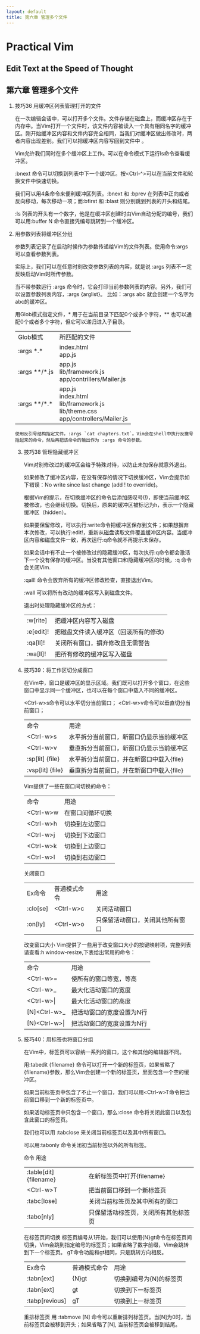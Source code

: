 ```yaml
---
layout: default
title: 第六章 管理多个文件
---
```

# Practical Vim
## Edit Text at the Speed of Thought

## 第六章 管理多个文件

1. 技巧36 用缓冲区列表管理打开的文件

    在一次编辑会话中，可以打开多个文件。文件存储在磁盘上，而缓冲区存在于内存中。当Vim打开一个文件时，该文件内容被读入一个具有相同名字的缓冲区。刚开始缓冲区内容和文件内容完全相同，当我们对缓冲区做出修改时，两者内容出现差别。我们可以把缓冲区内容写回到文件中
    。

    Vim允许我们同时在多个缓冲区上工作。可以在命令模式下运行ls命令查看缓冲区。

    :bnext 命令可以切换到列表中下一个缓冲区。按<Ctrl-^>可以在当前文件和轮换文件中快速切换。

    我们可以用4条命令来便利缓冲区列表。:bnext 和 :bprev 在列表中正向或者反向移动，每次移动一项；而:bfirst 和 :blast 则分别跳到列表的开头和结尾。

    :ls 列表的开头有一个数字，他是在缓冲区创建时由Vim自动分配的编号，我们可以用:buffer N 命令直接凭编号跳转到一个缓冲区。

2. 用参数列表将缓冲区分组

    参数列表记录了在启动时候作为参数传递给Vim的文件列表。使用命令:args 可以查看参数列表。

    实际上，我们可以在任意时刻改变参数列表的内容，就是说 :args 列表不一定反映启动Vim时所传参数。

    当不带参数运行 :args 命令时，它会打印当前参数列表的内容。另外，我们可以设置参数列表内容，:args {arglist}。 比如：:args abc 就会创建一个名字为abc的缓冲区。

    用Glob模式指定文件，* 用于在当前目录下匹配0个或多个字符，** 也可以通配0个或者多个字符，但它可以递归进入子目录。

    <table>
    <tr>
    <td>Glob模式</td><td>所匹配的文件</td></tr>
<tr>    <td>:args *.*</td><td>index.html <br> app.js</td></tr>
   <tr> <td>:args **/*.js</td><td>app.js <br> lib/framework.js <br> app/contrillers/Mailer.js </td></tr>
<tr>    <td>:args **/*.*</td><td>app.js <br> index.html <br> lib/framework.js <br> lib/theme.css <br>app/controllers/Mailer.js</td>
    </tr>
    </table>

    使用反引号结构指定文件。:args `cat chapters.txt`。Vim会在shell中执行反撇号括起来的命令，然后再把该命令的输出作为 :args 命令的参数。

3. 技巧38 管理隐藏缓冲区

    Vim对别修改过的缓冲区会给予特殊对待，以防止未加保存就意外退出。

    如果修改了缓冲区内容，在没有保存的情况下切换缓冲区，Vim会提示如下错误：No write since last change (add ! to override)。

    根据Vim的提示，在切换缓冲区的命令后添加感叹号(!)，即使当前缓冲区被修改，也会继续切换。切换后，原来的缓冲区被标记为h，表示一个隐藏缓冲区（hidden）。

    如果要保留修改，可以执行:write命令把缓冲区保存到文件；如果想摒弃本次修改，可以执行:edit!，重新从磁盘读取文件覆盖缓冲区内容。当缓冲区内容和磁盘文件一致，再次运行:q命令就不再提示未保存。

    如果会话中有不止一个被修改过的隐藏缓冲区，每次执行:q命令都会激活下一个没有保存的缓冲区。当没有其他窗口和隐藏缓冲区的时候，:q 命令会关闭Vim.

    :qall! 命令会放弃所有的缓冲区修改检查，直接退出Vim。

    :wall 可以将所有改动的缓冲区写入到磁盘文件。

    退出时处理隐藏缓冲区的方式：
    <table>
    <tr><td>:w[rite]</td><td>把缓冲区内容写入磁盘</td></tr>
    <tr><td>:e[edit]!</td><td>把磁盘文件读入缓冲区（回滚所有的修改)</td></tr>
    <tr><td>:qa[ll]!</td><td>关闭所有窗口，摒弃修改且无需警告</td></tr>
    <tr><td>:wa[ll]!</td><td>把所有修改的缓冲区写入磁盘</td></tr>
    </table>

4. 技巧39：将工作区切分成窗口

    在Vim中，窗口是缓冲区的显示区域。我们既可以打开多个窗口，在这些窗口中显示同一个缓冲区，也可以在每个窗口中载入不同的缓冲区。

    &lt;Ctrl-w&gt;s命令可以水平切分当前窗口；
    &lt;Ctrl-w&gt;v命令可以垂直切分当前窗口；

    <table>
    <tr><td>命令</td><td> 用途</td></tr>
    <tr><td>&lt;Ctrl-w&gt;s</td><td> 水平拆分当前窗口，新窗口仍显示当前缓冲区</td></tr>
    <tr><td>&lt;Ctrl-w&gt;v </td><td>垂直拆分当前窗口，新窗口仍显示当前缓冲区</td></tr>
    <tr><td>:sp[lit] {file} </td><td>水平拆分当前窗口，并在新窗口中载入{file}</td></tr>
    <tr><td>:vsp[lit] {file} </td><td>垂直拆分当前窗口，并在新窗口中载入{file}</td></tr>
    </table>

    Vim提供了一些在窗口间切换的命令：
    <table>
    <tr><td>命令</td><td> 用途</td></tr>
    <tr><td>&lt;Ctrl-w&gt;w</td><td> 在窗口间循环切换</td></tr>
    <tr><td>&lt;Ctrl-w&gt;h</td><td> 切换到左边窗口</td></tr>
    <tr><td>&lt;Ctrl-w&gt;j</td><td> 切换到下边窗口</td></tr>
    <tr><td>&lt;Ctrl-w&gt;k</td><td> 切换到上边窗口</td></tr>
    <tr><td>&lt;Ctrl-w&gt;l</td><td> 切换到右边窗口</td></tr>
    </table>

    关闭窗口
    <table>
    <tr><td>Ex命令</td><td>普通模式命令</td><td> 用途</td></tr>
    <tr><td>:clo[se]</td><td> &lt;Ctrl-w&gt;c</td><td> 关闭活动窗口</td></tr>
    <tr><td>:on[ly] </td><td>&lt;Ctrl-w&gt;o</td><td> 只保留活动窗口，关闭其他所有窗口</td></tr>
    </table>

    改变窗口大小
    Vim提供了一些用于改变窗口大小的按键映射项，完整列表请查看:h window-resize,下表给出常用的命令：
    <table>
    <tr><td>命令</td><td>用途</td></tr>
    <tr><td>&lt;Ctrl-w&gt;=</td><td> 使所有的窗口等宽，等高</td></tr>
    <tr><td>&lt;Ctrl-w&gt;_ </td><td>最大化活动窗口的宽度</td></tr>
    <tr><td>&lt;Ctrl-w&gt;| </td><td>最大化活动窗口的高度</td></tr>
    <tr><td>[N]&lt;Ctrl-w&gt;_ </td><td>把活动窗口的宽度设置为N行</td></tr>
    <tr><td>[N}&lt;Ctrl-w&gt;| </td><td>把活动窗口的宽度设置为N行</td></tr>
    </table>

5. 技巧40：用标签也将窗口分组

    在Vim中，标签页可以容纳一系列的窗口，这个和其他的编辑器不同。

    用:tabedit {filename} 命令可以打开一个新的标签页，如果省略了{filename}参数，那么Vim会创建一个新的标签页，里面包含一个空的缓冲区。

    如果当前标签页中包含了不止一个窗口，我们可以用&lt;Ctrl-w&gt;T命令把当前窗口移到一个新的标签页中。

    如果活动标签页中只包含一个窗口，那么:close 命令将关闭此窗口以及包含此窗口的标签页。

    我们也可以用 :tabclose 来关闭当前标签页以及其中所有窗口。

    可以用:tabonly 命令关闭初当前标签以外的所有标签。

    <table>
    命令 用途
    <tr><td>:table[dit] {filename}</td><td> 在新标签页中打开{filename}</td></tr>
    <tr><td>&lt;Ctrl-w&gt;T </td><td>把当前窗口移到一个新标签页</td></tr>
    <tr><td>:tabc[lose] </td><td>关闭当前标签页及其中所有的窗口</td></tr>
    <tr><td>:tabo[nly] </td><td>只保留活动标签页，关闭所有其他标签页</td></tr>
    </table>

    在标签页间切换
    标签页编号从1开始，我们可以使用{N}gt命令在标签页间切换，Vim会跳到指定编号的标签页；如果省略了数字前缀，Vim会跳转到下一个标签页。
    gT命令功能和gt相同，只是跳转方向相反。

    <table>
    <tr><td>Ex命令</td><td> 普通模式命令</td><td> 用途</td></tr>
    <tr><td>:tabn[ext]</td><td> {N}gt</td><td> 切换到编号为{N}的标签页</td></tr>
    <tr><td>:tabn[ext]</td><td> gt</td><td> 切换到下一标签页</td></tr>
    <tr><td>:tabp[revious]</td><td> gT</td><td> 切换到上一标签页</td></tr>
    </table>

    重排标签页
    用 :tabmove [N] 命令可以重新排列标签页。当[N]为0时，当前标签页会被移到开头；如果省略了[N], 当前标签页会被移到结尾。
